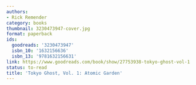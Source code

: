 ```yaml
---
authors:
- Rick Remender
category: books
thumbnail: 3230473947-cover.jpg
format: paperback
ids:
  goodreads: '3230473947'
  isbn_10: '1632156636'
  isbn_13: '9781632156631'
link: https://www.goodreads.com/book/show/27753938-tokyo-ghost-vol-1
status: to-read
title: 'Tokyo Ghost, Vol. 1: Atomic Garden'
---
```

